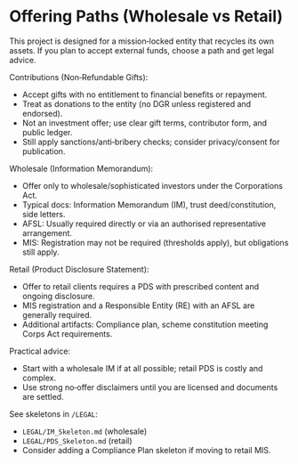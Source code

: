 # Offering Paths (Wholesale vs Retail)

This project is designed for a mission‑locked entity that recycles its own assets. If you plan to accept external funds, choose a path and get legal advice.

Contributions (Non‑Refundable Gifts):
- Accept gifts with no entitlement to financial benefits or repayment.
- Treat as donations to the entity (no DGR unless registered and endorsed).
- Not an investment offer; use clear gift terms, contributor form, and public ledger.
- Still apply sanctions/anti‑bribery checks; consider privacy/consent for publication.

Wholesale (Information Memorandum):
- Offer only to wholesale/sophisticated investors under the Corporations Act.
- Typical docs: Information Memorandum (IM), trust deed/constitution, side letters.
- AFSL: Usually required directly or via an authorised representative arrangement.
- MIS: Registration may not be required (thresholds apply), but obligations still apply.

Retail (Product Disclosure Statement):
- Offer to retail clients requires a PDS with prescribed content and ongoing disclosure.
- MIS registration and a Responsible Entity (RE) with an AFSL are generally required.
- Additional artifacts: Compliance plan, scheme constitution meeting Corps Act requirements.

Practical advice:
- Start with a wholesale IM if at all possible; retail PDS is costly and complex.
- Use strong no‑offer disclaimers until you are licensed and documents are settled.

See skeletons in `/LEGAL`:
- `LEGAL/IM_Skeleton.md` (wholesale)
- `LEGAL/PDS_Skeleton.md` (retail)
- Consider adding a Compliance Plan skeleton if moving to retail MIS.
